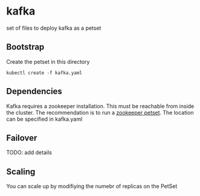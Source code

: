 # kafka
set of files to deploy kafka as a petset

## Bootstrap
Create the petset in this directory
```
kubectl create -f kafka.yaml
```

## Dependencies
Kafka requires a zookeeper installation.  This must be reachable from inside the cluster.  The recommendation is to run a [zookeeper petset](https://github.com/kubernetes/contrib/tree/master/pets/zookeeper).  The location can be specified in kafka.yaml

## Failover
TODO:  add details

## Scaling
You can scale up by modifiying the numebr of replicas on the PetSet